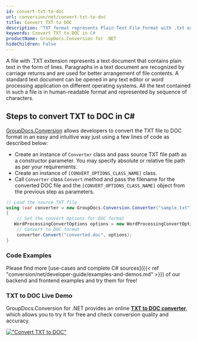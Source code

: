 ```yaml
---
id: convert-txt-to-doc
url: conversion/net/convert-txt-to-doc
title: Convert TXT to DOC
description: "TXT format represents Plain Text File Format with .txt extension. Learn how to convert TXT to DOC file programmatically in C# language using GroupDocs.Conversion for .NET library."
keywords: Convert TXT to DOC in C#
productName: GroupDocs.Conversion for .NET
hideChildren: False
---
```


A file with .TXT extension represents a text document that contains plain text in the form of lines. Paragraphs in a text document are recognized by carriage returns and are used for better arrangement of file contents. A standard text document can be opened in any text editor or word processing application on different operating systems. All the text contained in such a file is in human-readable format and represented by sequence of characters.

## Steps to convert TXT to DOC in C#

[GroupDocs.Conversion](https://products.groupdocs.com/conversion/net) allows developers to convert the TXT file to DOC format in an easy and intuitive way just using a few lines of code as described below:

* Create an instance of `Converter` class and pass source TXT file path as a constructor parameter. You may specify absolute or relative file path as per your requirements. 
* Create an instance of `[CONVERT_OPTIONS_CLASS_NAME]` class.
* Call `Converter` class `Convert` method and pass the filename for the converted DOC file and the `[CONVERT_OPTIONS_CLASS_NAME]` object from the previous step as parameters.

```csharp
// Load the source TXT file
using (var converter = new GroupDocs.Conversion.Converter("sample.txt"))
{
    // Set the convert options for DOC format
   WordProcessingConvertOptions options = new WordProcessingConvertOptions { Format = GroupDocs.Conversion.FileTypes.WordProcessingFileType.Doc };
    // Convert to DOC format
    converter.Convert("converted.doc", options);
}
```

### Code Examples

Please find more [use-cases and complete C# sources]({{< ref "conversion/net/developer-guide/examples-and-demos.md" >}}) of our backend and frontend examples and try them for free!

### TXT to DOC Live Demo

GroupDocs.Conversion for .NET provides an online [**TXT to DOC converter**](https://products.groupdocs.app/conversion/txt-to-doc), which allows you to try it for free and check conversion quality and accuracy.

[!["Convert TXT to DOC"](conversion/net/images/convert-to-doc/convert-txt-to-doc.png)](https://products.groupdocs.app/conversion/txt-to-doc)